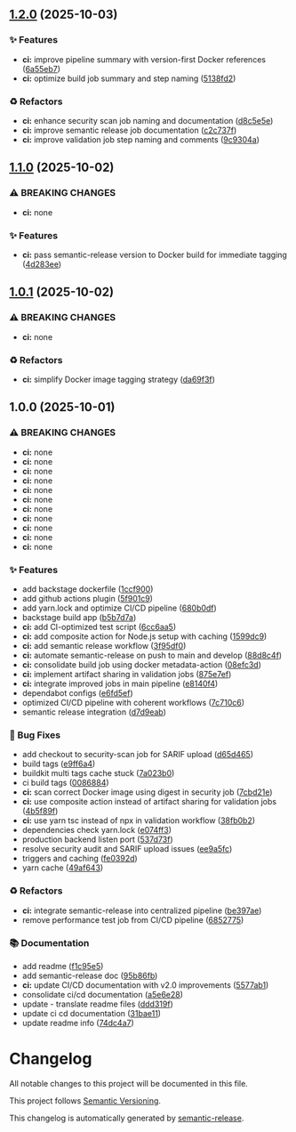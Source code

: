 ## [1.2.0](https://github.com/fede-r1c0/backstage/compare/v1.1.0...v1.2.0) (2025-10-03)

### ✨ Features

* **ci:** improve pipeline summary with version-first Docker references ([6a55eb7](https://github.com/fede-r1c0/backstage/commit/6a55eb7a27120a152444d4c2ca3f6cef2182d321))
* **ci:** optimize build job summary and step naming ([5138fd2](https://github.com/fede-r1c0/backstage/commit/5138fd2dec1a0c83e658ad1b3830e67e13a0c108))

### ♻️ Refactors

* **ci:** enhance security scan job naming and documentation ([d8c5e5e](https://github.com/fede-r1c0/backstage/commit/d8c5e5e6378442d5767a25b154dfa9016e019796))
* **ci:** improve semantic release job documentation ([c2c737f](https://github.com/fede-r1c0/backstage/commit/c2c737fdaa6f9461ce364c384251aed1afc3a97c))
* **ci:** improve validation job step naming and comments ([9c9304a](https://github.com/fede-r1c0/backstage/commit/9c9304ae549a752726cba8bdb62dd93fbda1c443))

## [1.1.0](https://github.com/fede-r1c0/backstage/compare/v1.0.1...v1.1.0) (2025-10-02)

### ⚠ BREAKING CHANGES

* **ci:** none

### ✨ Features

* **ci:** pass semantic-release version to Docker build for immediate tagging ([4d283ee](https://github.com/fede-r1c0/backstage/commit/4d283ee7fce5bb327fa0b3cfa01f5e87d24c46b4))

## [1.0.1](https://github.com/fede-r1c0/backstage/compare/v1.0.0...v1.0.1) (2025-10-02)

### ⚠ BREAKING CHANGES

* **ci:** none

### ♻️ Refactors

* **ci:** simplify Docker image tagging strategy ([da69f3f](https://github.com/fede-r1c0/backstage/commit/da69f3ff1f38379af818803694ea74f6ca1d76bc))

## 1.0.0 (2025-10-01)

### ⚠ BREAKING CHANGES

* **ci:** none
* **ci:** none
* **ci:** none
* **ci:** none
* **ci:** none
* **ci:** none
* **ci:** none
* **ci:** none
* **ci:** none
* **ci:** none
* **ci:** none

### ✨ Features

* add backstage dockerfile ([1ccf900](https://github.com/fede-r1c0/backstage/commit/1ccf9006ed09cb5adc89d3a44ae07bc98646d9fc))
* add github actions plugin ([5f901c9](https://github.com/fede-r1c0/backstage/commit/5f901c95363b238f4768bf3413bf419068b6b267))
* add yarn.lock and optimize CI/CD pipeline ([680b0df](https://github.com/fede-r1c0/backstage/commit/680b0df497fb5e6acfdb5a8b1886881de2a09401))
* backstage build app ([b5b7d7a](https://github.com/fede-r1c0/backstage/commit/b5b7d7aa5ffc7b71143c425adf2be546e27c9da2))
* **ci:** add CI-optimized test script ([6cc6aa5](https://github.com/fede-r1c0/backstage/commit/6cc6aa5efb62eed084254482006dd03fb3fcfb89))
* **ci:** add composite action for Node.js setup with caching ([1599dc9](https://github.com/fede-r1c0/backstage/commit/1599dc9f522eb7a6b2a42e97601bf912c70879f4))
* **ci:** add semantic release workflow ([3f95df0](https://github.com/fede-r1c0/backstage/commit/3f95df0782b42da8ed62dc8a770eb925abd6e872))
* **ci:** automate semantic-release on push to main and develop ([88d8c4f](https://github.com/fede-r1c0/backstage/commit/88d8c4fb3853d446f5ef877420b78e82bebaf42c))
* **ci:** consolidate build job using docker metadata-action ([08efc3d](https://github.com/fede-r1c0/backstage/commit/08efc3dbf2c7b1eb531b31e282807fedaf88c41a))
* **ci:** implement artifact sharing in validation jobs ([875e7ef](https://github.com/fede-r1c0/backstage/commit/875e7ef9810025287a3ffd8d5b2dcfbbdc810b3a))
* **ci:** integrate improved jobs in main pipeline ([e8140f4](https://github.com/fede-r1c0/backstage/commit/e8140f48997bd491a79d88a8d3b087f10be6e1a1))
* dependabot configs ([e6fd5ef](https://github.com/fede-r1c0/backstage/commit/e6fd5ef7c2b5456d2b70827ffe2bd13ef9e7f1af))
* optimized CI/CD pipeline with coherent workflows ([7c710c6](https://github.com/fede-r1c0/backstage/commit/7c710c6a57bf305b99b7077e2db6f36c9f033d85))
* semantic release integration ([d7d9eab](https://github.com/fede-r1c0/backstage/commit/d7d9eab0a113c1177136f84a7214f0c318681884))

### 🐛 Bug Fixes

* add checkout to security-scan job for SARIF upload ([d65d465](https://github.com/fede-r1c0/backstage/commit/d65d465f872837a1409f5d3f787b2311a89b407a))
* build tags ([e9ff6a4](https://github.com/fede-r1c0/backstage/commit/e9ff6a4d1494cae49091602cea4eaff6cafeb9c1))
* buildkit multi tags cache stuck ([7a023b0](https://github.com/fede-r1c0/backstage/commit/7a023b0b5ea2a0729d35c3d0f3a44ac84a981a94))
* ci build tags ([0086884](https://github.com/fede-r1c0/backstage/commit/00868840572cf9b8ba345ce79e22452c07c78231))
* **ci:** scan correct Docker image using digest in security job ([7cbd21e](https://github.com/fede-r1c0/backstage/commit/7cbd21edadca72bbfdd32f878852cca4d055b2cc))
* **ci:** use composite action instead of artifact sharing for validation jobs ([4b5f89f](https://github.com/fede-r1c0/backstage/commit/4b5f89f0ee4dd2c52f9069856efac892a65c2956))
* **ci:** use yarn tsc instead of npx in validation workflow ([38fb0b2](https://github.com/fede-r1c0/backstage/commit/38fb0b2ff89409754f1c62b77e688e49d9f54f42))
* dependencies check yarn.lock ([e074ff3](https://github.com/fede-r1c0/backstage/commit/e074ff371c70170a48631ef16fa15d7a09501d98))
* production backend listen port ([537d73f](https://github.com/fede-r1c0/backstage/commit/537d73f7a2b4fb1e1f3d2f20965415a944c43ea8))
* resolve security audit and SARIF upload issues ([ee9a5fc](https://github.com/fede-r1c0/backstage/commit/ee9a5fceae900b7a53d24a6f65009ea5e1bd5541))
* triggers and caching ([fe0392d](https://github.com/fede-r1c0/backstage/commit/fe0392db8ab3f848436c7eee4e3b4b096904ce8f))
* yarn cache ([49af643](https://github.com/fede-r1c0/backstage/commit/49af64304d53b1e0392b8aa54e4e1b86b2632a72))

### ♻️ Refactors

* **ci:** integrate semantic-release into centralized pipeline ([be397ae](https://github.com/fede-r1c0/backstage/commit/be397ae461f806299fe74928c1045d2f224bb109))
* remove performance test job from CI/CD pipeline ([6852775](https://github.com/fede-r1c0/backstage/commit/6852775cab983a617af26342b28885a52a2dea2e))

### 📚 Documentation

* add readme ([f1c95e5](https://github.com/fede-r1c0/backstage/commit/f1c95e5c3bd6b7f6cd73e79b62a82e731ccb3a55))
* add semantic-release doc ([95b86fb](https://github.com/fede-r1c0/backstage/commit/95b86fb6dc03e420ac30be487ee2cda67357f3b9))
* **ci:** update CI/CD documentation with v2.0 improvements ([5577ab1](https://github.com/fede-r1c0/backstage/commit/5577ab146f32c65079a8bd0421f2d9cb338977cc))
* consolidate ci/cd documentation ([a5e6e28](https://github.com/fede-r1c0/backstage/commit/a5e6e28db9dda9fcaddb0aef216c6bc4eaa66022))
* update - translate readme files ([ddd319f](https://github.com/fede-r1c0/backstage/commit/ddd319f1528803a0bc5da6ce560e0640693847a6))
* update ci cd documentation ([31bae11](https://github.com/fede-r1c0/backstage/commit/31bae110b9639109f33b934a655d7cd13e6c95b6))
* update readme info ([74dc4a7](https://github.com/fede-r1c0/backstage/commit/74dc4a713e0894895b0f2b659e8152647f0bc464))

# Changelog

All notable changes to this project will be documented in this file.

This project follows [Semantic Versioning](https://semver.org/spec/v2.0.0.html).

This changelog is automatically generated by [semantic-release](https://github.com/semantic-release/semantic-release).
